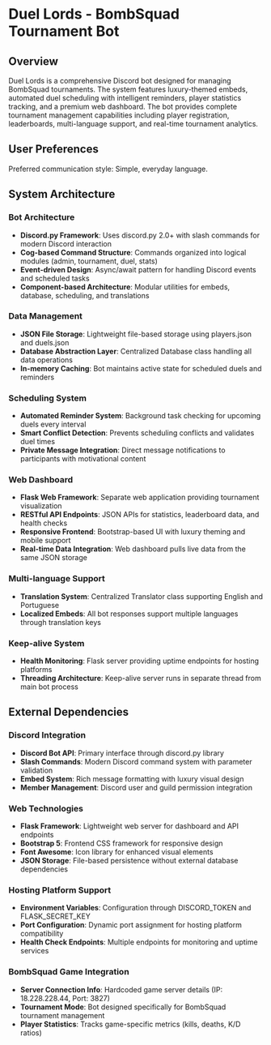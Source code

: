 # Duel Lords - BombSquad Tournament Bot

## Overview

Duel Lords is a comprehensive Discord bot designed for managing BombSquad tournaments. The system features luxury-themed embeds, automated duel scheduling with intelligent reminders, player statistics tracking, and a premium web dashboard. The bot provides complete tournament management capabilities including player registration, leaderboards, multi-language support, and real-time tournament analytics.

## User Preferences

Preferred communication style: Simple, everyday language.

## System Architecture

### Bot Architecture
- **Discord.py Framework**: Uses discord.py 2.0+ with slash commands for modern Discord interaction
- **Cog-based Command Structure**: Commands organized into logical modules (admin, tournament, duel, stats)
- **Event-driven Design**: Async/await pattern for handling Discord events and scheduled tasks
- **Component-based Architecture**: Modular utilities for embeds, database, scheduling, and translations

### Data Management
- **JSON File Storage**: Lightweight file-based storage using players.json and duels.json
- **Database Abstraction Layer**: Centralized Database class handling all data operations
- **In-memory Caching**: Bot maintains active state for scheduled duels and reminders

### Scheduling System
- **Automated Reminder System**: Background task checking for upcoming duels every interval
- **Smart Conflict Detection**: Prevents scheduling conflicts and validates duel times
- **Private Message Integration**: Direct message notifications to participants with motivational content

### Web Dashboard
- **Flask Web Framework**: Separate web application providing tournament visualization
- **RESTful API Endpoints**: JSON APIs for statistics, leaderboard data, and health checks
- **Responsive Frontend**: Bootstrap-based UI with luxury theming and mobile support
- **Real-time Data Integration**: Web dashboard pulls live data from the same JSON storage

### Multi-language Support
- **Translation System**: Centralized Translator class supporting English and Portuguese
- **Localized Embeds**: All bot responses support multiple languages through translation keys

### Keep-alive System
- **Health Monitoring**: Flask server providing uptime endpoints for hosting platforms
- **Threading Architecture**: Keep-alive server runs in separate thread from main bot process

## External Dependencies

### Discord Integration
- **Discord Bot API**: Primary interface through discord.py library
- **Slash Commands**: Modern Discord command system with parameter validation
- **Embed System**: Rich message formatting with luxury visual design
- **Member Management**: Discord user and guild permission integration

### Web Technologies
- **Flask Framework**: Lightweight web server for dashboard and API endpoints
- **Bootstrap 5**: Frontend CSS framework for responsive design
- **Font Awesome**: Icon library for enhanced visual elements
- **JSON Storage**: File-based persistence without external database dependencies

### Hosting Platform Support
- **Environment Variables**: Configuration through DISCORD_TOKEN and FLASK_SECRET_KEY
- **Port Configuration**: Dynamic port assignment for hosting platform compatibility
- **Health Check Endpoints**: Multiple endpoints for monitoring and uptime services

### BombSquad Game Integration
- **Server Connection Info**: Hardcoded game server details (IP: 18.228.228.44, Port: 3827)
- **Tournament Mode**: Bot designed specifically for BombSquad tournament management
- **Player Statistics**: Tracks game-specific metrics (kills, deaths, K/D ratios)